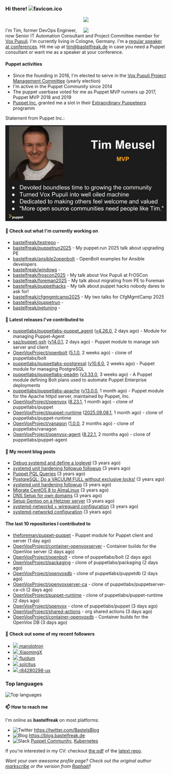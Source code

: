 ### Hi there! ![favicon.ico](https://raw.githubusercontent.com/bastelfreak/bastelfreak/master/favicon.ico)

<p align="center">
  <a href="https://github.com/ryo-ma/github-profile-trophy"><img src="https://github-profile-trophy.vercel.app/?username=bastelfreak&theme=darkhub&margin-w=15&margin-h=15&no-frame=true&column=5"/></a>
</p>

<img align="right" src="https://avatars.githubusercontent.com/bastelfreak" width="260">

I'm Tim, former DevOps Engineer, now Senior IT Automation Consultant and Project
Committee member for [Vox Pupuli](https://voxpupuli.org).
I'm currently living in Cologne, Germany. I'm a
[regular speaker at conferences](https://github.com/bastelfreak/talks#collection-of-talks-proposals-and-related-stuff).
Hit me up at [tim@bastelfreak.de](mailto:tim@bastelfeak.de) in case you need a
Puppet consultant or want me as a speaker at your conference.

#### Puppet activities

* Since the founding in 2016, I'm elected to serve in the [Vox Pupuli Project Management Committee](https://voxpupuli.org/blog/2016/10/12/pmc-election-results/) (yearly election)
* I'm active in the Puppet Community since 2014
* The puppet userbase voted for me as Puppet MVP runners up 2017, Puppet MVP 2018 and 2019
* [Puppet Inc.](https://puppet.com) granted me a slot in their [Extraordinary Puppeteers](https://puppet-champions.github.io/profiles.html) programm

Statement from Puppet Inc.:

![mvp statement](https://raw.githubusercontent.com/bastelfreak/bastelfreak/master/MVP.png)

#### 🌱 Check out what I'm currently working on


- [bastelfreak/testrepo](https://github.com/bastelfreak/testrepo) - 
- [bastelfreak/puppetrun2025](https://github.com/bastelfreak/puppetrun2025) - My puppet.run 2025 talk about upgrading PE
- [bastelfreak/ansible2openbolt](https://github.com/bastelfreak/ansible2openbolt) - OpenBolt examples for Ansible developers
- [bastelfreak/windows](https://github.com/bastelfreak/windows) - 
- [bastelfreak/froscon2025](https://github.com/bastelfreak/froscon2025) - My talk about Vox Pupuli at FrOSCon
- [bastelfreak/foreman2025](https://github.com/bastelfreak/foreman2025) - My talk about migrating from PE to Foreman
- [bastelfreak/puppethacks](https://github.com/bastelfreak/puppethacks) - My talk about puppet hacks nobody dares to ask for!
- [bastelfreak/cfgmgmtcamp2025](https://github.com/bastelfreak/cfgmgmtcamp2025) - My two talks for CfgMgmtCamp 2025
- [bastelfreak/puppetrun](https://github.com/bastelfreak/puppetrun) - 
- [bastelfreak/petuning](https://github.com/bastelfreak/petuning) - 

#### 🔭 Latest releases I've contributed to


- [puppetlabs/puppetlabs-puppet_agent](https://github.com/puppetlabs/puppetlabs-puppet_agent) ([v4.26.0](https://github.com/puppetlabs/puppetlabs-puppet_agent/releases/tag/v4.26.0), 2 days ago) - Module for managing Puppet-Agent
- [saz/puppet-ssh](https://github.com/saz/puppet-ssh) ([v14.0.1](https://github.com/saz/puppet-ssh/releases/tag/v14.0.1), 2 days ago) - Puppet module to manage ssh server and client
- [OpenVoxProject/openbolt](https://github.com/OpenVoxProject/openbolt) ([5.1.0](https://github.com/OpenVoxProject/openbolt/releases/tag/5.1.0), 2 weeks ago) - clone of puppetlabs/bolt
- [puppetlabs/puppetlabs-postgresql](https://github.com/puppetlabs/puppetlabs-postgresql) ([v10.6.0](https://github.com/puppetlabs/puppetlabs-postgresql/releases/tag/v10.6.0), 2 weeks ago) - Puppet module for managing PostgreSQL
- [puppetlabs/puppetlabs-peadm](https://github.com/puppetlabs/puppetlabs-peadm) ([v3.33.0](https://github.com/puppetlabs/puppetlabs-peadm/releases/tag/v3.33.0), 3 weeks ago) - A Puppet module defining Bolt plans used to automate Puppet Enterprise deployments
- [puppetlabs/puppetlabs-apache](https://github.com/puppetlabs/puppetlabs-apache) ([v13.0.0](https://github.com/puppetlabs/puppetlabs-apache/releases/tag/v13.0.0), 1 month ago) - Puppet module for the Apache httpd server, maintained by Puppet, Inc. 
- [OpenVoxProject/openvox](https://github.com/OpenVoxProject/openvox) ([8.23.1](https://github.com/OpenVoxProject/openvox/releases/tag/8.23.1), 1 month ago) - clone of puppetlabs/puppet
- [OpenVoxProject/puppet-runtime](https://github.com/OpenVoxProject/puppet-runtime) ([2025.09.08.1](https://github.com/OpenVoxProject/puppet-runtime/releases/tag/2025.09.08.1), 1 month ago) - clone of puppetlabs/puppet-runtime
- [OpenVoxProject/vanagon](https://github.com/OpenVoxProject/vanagon) ([1.0.0](https://github.com/OpenVoxProject/vanagon/releases/tag/1.0.0), 2 months ago) - clone of puppetlabs/vanagon
- [OpenVoxProject/openvox-agent](https://github.com/OpenVoxProject/openvox-agent) ([8.22.1](https://github.com/OpenVoxProject/openvox-agent/releases/tag/8.22.1), 2 months ago) - clone of puppetlabs/puppet-agent

#### 📜 My recent blog posts


- [Debug systemd and define a loglevel](https://blog.bastelfreak.de/2022/02/debug-systemd-and-define-a-loglevel/) (3 years ago)
- [systemd unit hardening followup followup](https://blog.bastelfreak.de/2022/01/systemd-unit-hardening-followup-followup/) (3 years ago)
- [Puppet PQL Queries](https://blog.bastelfreak.de/2022/01/puppet-pql-queries/) (3 years ago)
- [PostgreSQL: Do a VACUUM FULL without exclusive locks!](https://blog.bastelfreak.de/2022/01/postgresql-do-a-vacuum-full-without-exclusive-locks/) (3 years ago)
- [systemd unit hardening followup](https://blog.bastelfreak.de/2022/01/systemd-unit-hardening-followup/) (3 years ago)
- [Migrate CentOS 8 to AlmaLinux](https://blog.bastelfreak.de/2022/01/migrate-centos-8-to-almalinux/) (3 years ago)
- [DNS Setup for own domains](https://blog.bastelfreak.de/2022/01/dns-setup-for-own-domains/) (3 years ago)
- [Setup Gentoo on a Hetzner server](https://blog.bastelfreak.de/2022/01/setup-gentoo-on-a-hetzner-server/) (3 years ago)
- [systemd-networkd &#43; wireguard configuration](https://blog.bastelfreak.de/2022/01/systemd-networkd-wireguard-configuration/) (3 years ago)
- [systemd-networkd configuration](https://blog.bastelfreak.de/2022/01/systemd-networkd-configuration/) (3 years ago)

#### The last 10 repositories I contributed to


- [theforeman/puppet-puppet](https://github.com/theforeman/puppet-puppet) - Puppet module for Puppet client and server (1 day ago)
- [OpenVoxProject/container-openvoxserver](https://github.com/OpenVoxProject/container-openvoxserver) - Container builds for the OpenVox server (2 days ago)
- [OpenVoxProject/openbolt](https://github.com/OpenVoxProject/openbolt) - clone of puppetlabs/bolt (2 days ago)
- [OpenVoxProject/packaging](https://github.com/OpenVoxProject/packaging) - clone of puppetlabs/packaging (2 days ago)
- [OpenVoxProject/openvoxdb](https://github.com/OpenVoxProject/openvoxdb) - clone of puppetlabs/puppetdb (2 days ago)
- [OpenVoxProject/openvoxserver-ca](https://github.com/OpenVoxProject/openvoxserver-ca) - clone of puppetlabs/puppetserver-ca-cli (2 days ago)
- [OpenVoxProject/puppet-runtime](https://github.com/OpenVoxProject/puppet-runtime) - clone of puppetlabs/puppet-runtime (2 days ago)
- [OpenVoxProject/openvox](https://github.com/OpenVoxProject/openvox) - clone of puppetlabs/puppet (3 days ago)
- [OpenVoxProject/shared-actions](https://github.com/OpenVoxProject/shared-actions) - org shared actions (3 days ago)
- [OpenVoxProject/container-openvoxdb](https://github.com/OpenVoxProject/container-openvoxdb) - Container builds for the OpenVox DB (3 days ago)

#### 👥 Check out some of my recent followers


- [<img src="https://avatars.githubusercontent.com/u/85654122?v=4" height="20"/> manolotron](https://github.com/manolotron)
- [<img src="https://avatars.githubusercontent.com/u/5387930?u=1cd0cfa4ab9c6e30da495e621b850e4f61a203aa&amp;v=4" height="20"/> XiaomingX](https://github.com/XiaomingX)
- [<img src="https://avatars.githubusercontent.com/u/16622232?v=4" height="20"/> fluidum](https://github.com/fluidum)
- [<img src="https://avatars.githubusercontent.com/u/10766800?v=4" height="20"/> solcitus](https://github.com/solcitus)
- [<img src="https://avatars.githubusercontent.com/u/222501283?v=4" height="20"/> r84280298-ux](https://github.com/r84280298-ux)

### Top languages

![Top languages](https://github-readme-stats.vercel.app/api/top-langs/?username=bastelfreak&hide_title=true)

#### 📫 How to reach me

I'm online as **bastelfreak** on most platforms:

- <img src="https://raw.githubusercontent.com/FortAwesome/Font-Awesome/master/svgs/brands/twitter.svg" width="20" alt="Twitter" /> https://twitter.com/BastelsBlog
- <img src="https://raw.githubusercontent.com/FortAwesome/Font-Awesome/master/svgs/brands/wordpress.svg" width="20" alt="Blog" /> https://blog.bastelfreak.de
- <img src="https://raw.githubusercontent.com/FortAwesome/Font-Awesome/master/svgs/brands/slack.svg" width="20" alt="Slack" /> [Puppet Community](https://slack.puppet.com/), [Kubernetes](https://slack.k8s.io/)

If you're interested in my CV: checkout [the pdf](https://github.com/bastelfreak/cv/raw/master/content-en.pdf) of the [latext repo](https://github.com/bastelfreak/cv#readme).

*Want your own awesome profile page? Check out the original author [markscribe](https://github.com/muesli/markscribe) or the version from [Raphaël](https://github.com/raphink/raphink#hi-there-)!*
